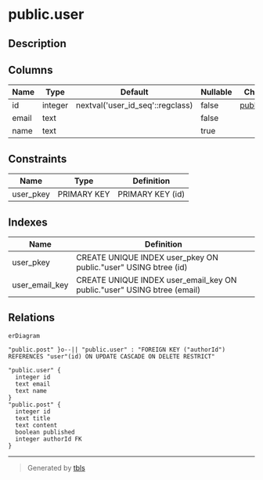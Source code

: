 # public.user

## Description

## Columns

| Name  | Type    | Default                          | Nullable | Children                      | Parents | Comment |
| ----- | ------- | -------------------------------- | -------- | ----------------------------- | ------- | ------- |
| id    | integer | nextval('user_id_seq'::regclass) | false    | [public.post](public.post.md) |         |         |
| email | text    |                                  | false    |                               |         |         |
| name  | text    |                                  | true     |                               |         |         |

## Constraints

| Name      | Type        | Definition       |
| --------- | ----------- | ---------------- |
| user_pkey | PRIMARY KEY | PRIMARY KEY (id) |

## Indexes

| Name           | Definition                                                              |
| -------------- | ----------------------------------------------------------------------- |
| user_pkey      | CREATE UNIQUE INDEX user_pkey ON public."user" USING btree (id)         |
| user_email_key | CREATE UNIQUE INDEX user_email_key ON public."user" USING btree (email) |

## Relations

```mermaid
erDiagram

"public.post" }o--|| "public.user" : "FOREIGN KEY ("authorId") REFERENCES "user"(id) ON UPDATE CASCADE ON DELETE RESTRICT"

"public.user" {
  integer id
  text email
  text name
}
"public.post" {
  integer id
  text title
  text content
  boolean published
  integer authorId FK
}
```

---

> Generated by [tbls](https://github.com/k1LoW/tbls)
